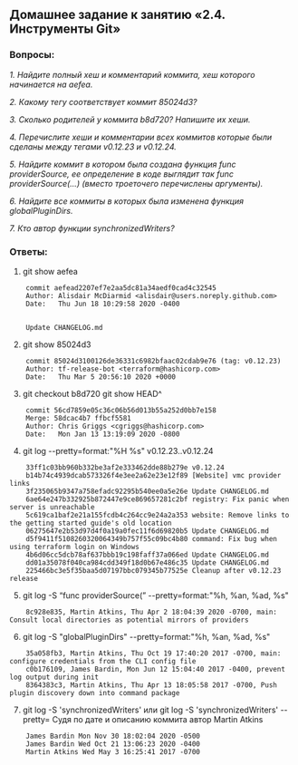 ## Домашнее задание к занятию «2.4. Инструменты Git»
### Вопросы:

*1. Найдите полный хеш и комментарий коммита, хеш которого начинается на aefea.*

*2. Какому тегу соответствует коммит 85024d3?*

*3. Сколько родителей у коммита b8d720? Напишите их хеши.*

*4. Перечислите хеши и комментарии всех коммитов которые были сделаны между тегами v0.12.23 и v0.12.24.*

*5. Найдите коммит в котором была создана функция func providerSource, ее определение в коде выглядит так func providerSource(...) (вместо троеточего перечислены аргументы).*

*6. Найдите все коммиты в которых была изменена функция globalPluginDirs.*

*7. Кто автор функции synchronizedWriters?*

### Ответы:

1. git show aefea

```
    commit aefead2207ef7e2aa5dc81a34aedf0cad4c32545               
    Author: Alisdair McDiarmid <alisdair@users.noreply.github.com>
    Date:   Thu Jun 18 10:29:58 2020 -0400 


    Update CHANGELOG.md
```

2. git show 85024d3

```
    commit 85024d3100126de36331c6982bfaac02cdab9e76 (tag: v0.12.23)
    Author: tf-release-bot <terraform@hashicorp.com>
    Date:   Thu Mar 5 20:56:10 2020 +0000
```

3. git checkout b8d720
    git show HEAD^ 

```
    commit 56cd7859e05c36c06b56d013b55a252d0bb7e158
    Merge: 58dcac4b7 ffbcf5581
    Author: Chris Griggs <cgriggs@hashicorp.com>
    Date:   Mon Jan 13 13:19:09 2020 -0800
```

4. git log --pretty=format:"%H %s" v0.12.23..v0.12.24

```
    33ff1c03bb960b332be3af2e333462dde88b279e v0.12.24
    b14b74c4939dcab573326f4e3ee2a62e23e12f89 [Website] vmc provider links
    3f235065b9347a758efadc92295b540ee0a5e26e Update CHANGELOG.md
    6ae64e247b332925b872447e9ce869657281c2bf registry: Fix panic when server is unreachable
    5c619ca1baf2e21a155fcdb4c264cc9e24a2a353 website: Remove links to the getting started guide's old location
    06275647e2b53d97d4f0a19a0fec11f6d69820b5 Update CHANGELOG.md
    d5f9411f5108260320064349b757f55c09bc4b80 command: Fix bug when using terraform login on Windows
    4b6d06cc5dcb78af637bbb19c198faff37a066ed Update CHANGELOG.md
    dd01a35078f040ca984cdd349f18d0b67e486c35 Update CHANGELOG.md
    225466bc3e5f35baa5d07197bbc079345b77525e Cleanup after v0.12.23 release
```

5. git log -S “func providerSource(” --pretty=format:"%h, %an, %ad, %s"

```
    8c928e835, Martin Atkins, Thu Apr 2 18:04:39 2020 -0700, main: Consult local directories as potential mirrors of providers
```

6. git log -S "globalPluginDirs" --pretty=format:"%h, %an, %ad, %s"         

``` 
    35a058fb3, Martin Atkins, Thu Oct 19 17:40:20 2017 -0700, main: configure credentials from the CLI config file
    c0b176109, James Bardin, Mon Jun 12 15:04:40 2017 -0400, prevent log output during init
    8364383c3, Martin Atkins, Thu Apr 13 18:05:58 2017 -0700, Push plugin discovery down into command package
```

7. git log -S 'synchronizedWriters' или git log -S 'synchronizedWriters' --pretty=
Судя по дате и описанию коммита автор Martin Atkins

```    
    James Bardin Mon Nov 30 18:02:04 2020 -0500
    James Bardin Wed Oct 21 13:06:23 2020 -0400
    Martin Atkins Wed May 3 16:25:41 2017 -0700
```